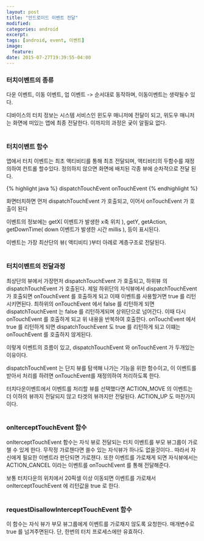 ```yaml
---
layout: post
title: "안드로이드 이벤트 전달"
modified:
categories: android
excerpt:
tags: [android, event, 이벤트]
image:
  feature:
date: 2015-07-27T19:39:55-04:00
---
```

### 터치이벤트의 종류
다운 이벤트, 이동 이벤트, 업 이벤트  -> 순서대로 동작하며, 이동이벤트는 생략될수 있다. <br>

디바이스의 터치 정보는 시스템 서비스인 윈도우 매니저에 전달이 되고, 위도우 매니저는 화면에 떠있는 앱에 최종 전달한다.
이까지의 과정은 궂이 알필요 없다. <br><br>
	

### 터치이벤트 함수
앱에서 터치 이벤트는 최초 액티비티를 통해 최초 전달되며, 액티비티의 두함수를 재정의하여 컨트롤 할수있다. 정의하지 않으면 화면에 배치된 각종 뷰에 순차적으로 전달 된다.

{% highlight java %}
dispatchTouchEvent 
onTouchEvent 
{% endhighlight %}

화면터치하면 먼저 dispatchTouchEvent 가 호출되고, 이어서 onTouchEvent 가 호출이 된다

이벤트의 정보에는 getX( 이벤트가 발생한 x축 위치 ), getY, getAction, getDownTime( down 이벤트가 발생한 시간 millis ), 등이 표시된다.

이벤트는 가장 최산단의 뷰( 액티비티 )부터 아례로 계층구조로 전달된다.<br><br>

### 터치이벤트의 전달과정 
최상단의 뷰에서 가장먼저 dispatchTouchEvent 가 호출되고, 하위뷰 의 dispatchTouchEvent 가 호출된다.
제일 하위단의 자식뷰에서 dispatchTouchEvent 가 호출되면 onTouchEvent 를 호출하게 되고 이때 이벤트를 사용할거면 true 를 리턴시키면된다.
최하위의 onTouchEvent 에서 false 를 리턴하게 되면 dispatchTouchEvent 는 false 를 리턴하게되며 상위단으로 넘어간다. 이때 다시 onTouchEvent 를 호출하게 되고 위 내용을 반복하여 호출한다. onTouchEvent 에서 true 를 리턴하게 되면 dispatchTouchEvent 도 true 를 리턴하게 되고 이떄는 onTouchEvent 를 호출하지 않게된다.

이렇게 이벤트의 흐름이 있고, dispatchTouchEvent 와 onTouchEvent 가 두개있는 이유이다.

dispatchTouchEvent 는 단지 뷰를 탐색해 나가는 기능을 위한 함수이고, 이 이벤트를 받아서 처리를 하려면 onTouchEvent를 재정의하여 처리하도록 한다.


터치다운이벤트에서 이벤트를 처리할 뷰를 선택했다면 ACTION_MOVE 의 이벤트는 더 이하의 뷰까지 전달되지 않고 타겟의 뷰까지만 전달된다. ACTION_UP 도 마찬가지이다.<br><br>


### onIterceptTouchEvent 함수
onIterceptTouchEvent 함수는 자식 뷰로 전달되는 터치 이벤트를 부모 뷰그룹이 가로챌 수 있게 한다. 무작정 가로챈다면 쓸수 있는 자식뷰가 하나도 없을것이다..
따라서 자신에게 필요한 이벤트라 판단되면 가로챈다. 또한 이벤트를 가로채게 되면 자식뷰에서는 ACTION_CANCEL 이라는 이벤트를 onTouchEvent 를 통해 전달해준다.

보통 터치다운의 위치에서 20픽셀 이상 이동되면 이벤트를 가로채서 onIterceptTouchEvent 에 리턴값을 true 로 한다.<br><br>

### requestDisallowInterceptTouchEvent 함수
이 함수는 자식 뷰가 부모 뷰그룹에게 이벤트를 가로채지 않도록 요청한다. 매개변수로 true 를 넘겨주면된다. 단, 한번의 터치 프로세스에만 유효하다.

